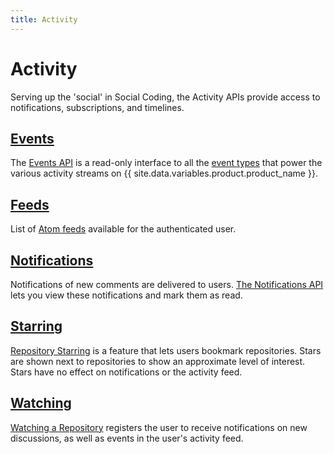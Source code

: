 ```yaml
---
title: Activity
---
```

# Activity

Serving up the 'social' in Social Coding, the Activity APIs provide access to
notifications, subscriptions, and timelines.

## [Events][]

The [Events API][Events] is a read-only interface to all the [event
types][types] that power the various activity streams on {{ site.data.variables.product.product_name }}.

## [Feeds][]

List of [Atom feeds][Feeds] available for the authenticated user.

## [Notifications][]

Notifications of new comments are delivered to users.  [The Notifications
API][Notifications] lets you view these notifications and mark them as read.

## [Starring][]

[Repository Starring][Starring] is a feature that lets users bookmark repositories.  Stars
are shown next to repositories to show an approximate level of interest.  Stars
have no effect on notifications or the activity feed.

## [Watching][]

[Watching a Repository][Watching] registers the user to receive notifications on new
discussions, as well as events in the user's activity feed.

[Events]: /v3/activity/events/
[types]: /v3/activity/events/types/
[Feeds]: /v3/activity/feeds/
[Notifications]: /v3/activity/notifications/
[Starring]: /v3/activity/starring/
[Watching]: /v3/activity/watching/
